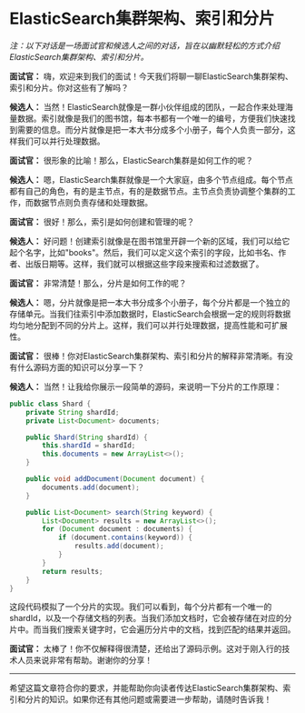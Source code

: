 

# ElasticSearch集群架构、索引和分片

*注：以下对话是一场面试官和候选人之间的对话，旨在以幽默轻松的方式介绍ElasticSearch集群架构、索引和分片。*

**面试官：** 嗨，欢迎来到我们的面试！今天我们将聊一聊ElasticSearch集群架构、索引和分片。你对这些有了解吗？

**候选人：** 当然！ElasticSearch就像是一群小伙伴组成的团队，一起合作来处理海量数据。索引就像是我们的图书馆，每本书都有一个唯一的编号，方便我们快速找到需要的信息。而分片就像是把一本大书分成多个小册子，每个人负责一部分，这样我们可以并行处理数据。

**面试官：** 很形象的比喻！那么，ElasticSearch集群是如何工作的呢？

**候选人：** 嗯，ElasticSearch集群就像是一个大家庭，由多个节点组成。每个节点都有自己的角色，有的是主节点，有的是数据节点。主节点负责协调整个集群的工作，而数据节点则负责存储和处理数据。

**面试官：** 很好！那么，索引是如何创建和管理的呢？

**候选人：** 好问题！创建索引就像是在图书馆里开辟一个新的区域，我们可以给它起个名字，比如"books"。然后，我们可以定义这个索引的字段，比如书名、作者、出版日期等。这样，我们就可以根据这些字段来搜索和过滤数据了。

**面试官：** 非常清楚！那么，分片是如何工作的呢？

**候选人：** 嗯，分片就像是把一本大书分成多个小册子，每个分片都是一个独立的存储单元。当我们往索引中添加数据时，ElasticSearch会根据一定的规则将数据均匀地分配到不同的分片上。这样，我们可以并行处理数据，提高性能和可扩展性。

**面试官：** 很棒！你对ElasticSearch集群架构、索引和分片的解释非常清晰。有没有什么源码方面的知识可以分享一下？

**候选人：** 当然！让我给你展示一段简单的源码，来说明一下分片的工作原理：

```java
public class Shard {
    private String shardId;
    private List<Document> documents;

    public Shard(String shardId) {
        this.shardId = shardId;
        this.documents = new ArrayList<>();
    }

    public void addDocument(Document document) {
        documents.add(document);
    }

    public List<Document> search(String keyword) {
        List<Document> results = new ArrayList<>();
        for (Document document : documents) {
            if (document.contains(keyword)) {
                results.add(document);
            }
        }
        return results;
    }
}
```

这段代码模拟了一个分片的实现。我们可以看到，每个分片都有一个唯一的shardId，以及一个存储文档的列表。当我们添加文档时，它会被存储在对应的分片中。而当我们搜索关键字时，它会遍历分片中的文档，找到匹配的结果并返回。

**面试官：** 太棒了！你不仅解释得很清楚，还给出了源码示例。这对于刚入行的技术人员来说非常有帮助。谢谢你的分享！

---

希望这篇文章符合你的要求，并能帮助你向读者传达ElasticSearch集群架构、索引和分片的知识。如果你还有其他问题或需要进一步帮助，请随时告诉我！

